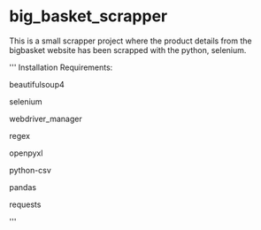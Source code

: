 # big_basket_scrapper

This is a small scrapper project where the product details from the bigbasket website has been scrapped with the python, selenium.


'''
Installation Requirements:

beautifulsoup4

selenium

webdriver_manager

regex

openpyxl

python-csv

pandas

requests

'''
